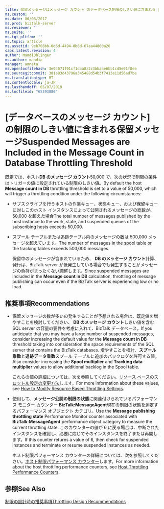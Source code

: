 ```yaml
---
title: 保留メッセージはメッセージ カウント のデータベース制限のしきい値に含まれる |Microsoft Docs
ms.custom: ''
ms.date: 06/08/2017
ms.prod: biztalk-server
ms.reviewer: ''
ms.suite: ''
ms.tgt_pltfrm: ''
ms.topic: article
ms.assetid: 9eb708bb-6d6d-4494-8b8d-67aa44800a20
caps.latest.revision: 4
author: MandiOhlinger
ms.author: mandia
manager: anneta
ms.openlocfilehash: 3e94671f91cf1d4a8a2c3bbaae6bb1cd5e91f8ee
ms.sourcegitcommit: 381e83d43796a345488d54b3f7413e11d56ad7be
ms.translationtype: MT
ms.contentlocale: ja-JP
ms.lasthandoff: 05/07/2019
ms.locfileid: "65393886"
---
```

# <a name="suspended-messages-are-included-in-the-message-count-in-database-throttling-threshold"></a><span data-ttu-id="3ea98-102">[データベースのメッセージ カウント] の制限のしきい値に含まれる保留メッセージ</span><span class="sxs-lookup"><span data-stu-id="3ea98-102">Suspended Messages are Included in the Message Count in Database Throttling Threshold</span></span>
<span data-ttu-id="3ea98-103">既定では、ホスト**DB のメッセージ カウント**50,000 で、次の状況で制限の条件はトリガーの値に設定されている制限のしきい値。</span><span class="sxs-lookup"><span data-stu-id="3ea98-103">By default the host **Message count in DB** throttling threshold is set to a value of 50,000, which will trigger a throttling condition under the following circumstances:</span></span>  
  
- <span data-ttu-id="3ea98-104">サブスクライブを行うホストの作業キュー、状態キュー、および保留キューに対しこのホスト インスタンスによって公開されるメッセージの総数が、50,000 を超えた場合</span><span class="sxs-lookup"><span data-stu-id="3ea98-104">The total number of messages published by the host instance to the work, state, and suspended queues of the subscribing hosts exceeds 50,000.</span></span>  
  
- <span data-ttu-id="3ea98-105">スプール テーブルまたは追跡テーブル内のメッセージの数は 500,000 メッセージを超えています。</span><span class="sxs-lookup"><span data-stu-id="3ea98-105">The number of messages in the spool table or the tracking tables exceeds 500,000 messages.</span></span>  
  
  <span data-ttu-id="3ea98-106">保留中のメッセージが含まれているため、 **DB のメッセージ カウント**計算、発行は、BizTalk server が低発生している場合でも発生することがメッセージの負荷がまったくない調整します。</span><span class="sxs-lookup"><span data-stu-id="3ea98-106">Since suspended messages are included in the **Message count in DB** calculation, throttling of message publishing can occur even if the BizTalk server is experiencing low or no load.</span></span>  
  
## <a name="recommendations"></a><span data-ttu-id="3ea98-107">推奨事項</span><span class="sxs-lookup"><span data-stu-id="3ea98-107">Recommendations</span></span>  
  
-   <span data-ttu-id="3ea98-108">保留メッセージの数が多いの発生することが予想される場合は、既定値を増やすことを検討してください、 **DB のメッセージ カウント**しきい値を含む SQL server の容量の要件を考慮に入れて、BizTalk データベース。</span><span class="sxs-lookup"><span data-stu-id="3ea98-108">If you anticipate that you may have a large number of suspended messages, consider increasing the default value for the **Message count in DB** threshold taking into consideration the space requirements of the SQL server that contains the BizTalk databases.</span></span> <span data-ttu-id="3ea98-109">増やすことを検討、**スプール乗数**と**追跡データ乗数**スプール テーブルに追加のバックログを許可する値。</span><span class="sxs-lookup"><span data-stu-id="3ea98-109">Also consider increasing the **Spool multiplier** and **Tracking data multiplier** values to allow additional backlog in the Spool table.</span></span>  
  
     <span data-ttu-id="3ea98-110">これらの値の詳細については、次を参照してください。[リソース ベースのスロットル設定の変更方法](../core/how-to-modify-resource-based-throttling-settings.md)します。</span><span class="sxs-lookup"><span data-stu-id="3ea98-110">For more information about these values, see [How to Modify Resource Based Throttling Settings](../core/how-to-modify-resource-based-throttling-settings.md).</span></span>  
  
-   <span data-ttu-id="3ea98-111">使用して、**メッセージ公開の制限の状態**に関連付けられているパフォーマンス モニター カウンター **BizTalk:MessageAgent**現在の制限の状態を測定するパフォーマンス オブジェクト カテゴリ。</span><span class="sxs-lookup"><span data-stu-id="3ea98-111">Use the **Message publishing throttling state** Performance Monitor counter associated with **BizTalk:MessageAgent** performance object category to measure the current throttling state.</span></span> <span data-ttu-id="3ea98-112">このカウンターの値が 6 に戻る場合は、中断されたインスタンスを確認し、必要に応じてそのインスタンスを終了または再開します。</span><span class="sxs-lookup"><span data-stu-id="3ea98-112">If this counter returns a value of 6, then check for suspended instances and terminate or resume suspended instances as needed.</span></span>  
  
     <span data-ttu-id="3ea98-113">ホスト制限パフォーマンス カウンターの詳細については、次を参照してください。[ホスト制限パフォーマンス カウンター](../core/host-throttling-performance-counters.md)します。</span><span class="sxs-lookup"><span data-stu-id="3ea98-113">For more information about the host throttling performance counters, see [Host Throttling Performance Counters](../core/host-throttling-performance-counters.md).</span></span>  
  
## <a name="see-also"></a><span data-ttu-id="3ea98-114">参照</span><span class="sxs-lookup"><span data-stu-id="3ea98-114">See Also</span></span>  
 [<span data-ttu-id="3ea98-115">制限の設計時の推奨事項</span><span class="sxs-lookup"><span data-stu-id="3ea98-115">Throttling Design Recommendations</span></span>](../core/throttling-design-recommendations.md)